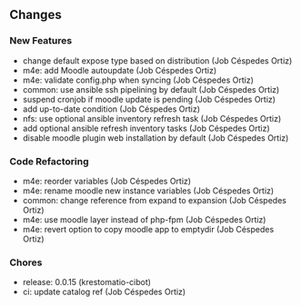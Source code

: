 ## Changes

### New Features

* change default expose type based on distribution (Job Céspedes Ortiz)
* m4e: add Moodle autoupdate (Job Céspedes Ortiz)
* m4e: validate config.php when syncing (Job Céspedes Ortiz)
* common: use ansible ssh pipelining by default (Job Céspedes Ortiz)
* suspend cronjob if moodle update is pending (Job Céspedes Ortiz)
* add up-to-date condition (Job Céspedes Ortiz)
* nfs: use optional ansible inventory refresh task (Job Céspedes Ortiz)
* add optional ansible refresh inventory tasks (Job Céspedes Ortiz)
* disable moodle plugin web installation by default (Job Céspedes Ortiz)

### Code Refactoring

* m4e: reorder variables (Job Céspedes Ortiz)
* m4e: rename moodle new instance variables (Job Céspedes Ortiz)
* common: change reference from expand to expansion (Job Céspedes Ortiz)
* m4e: use moodle layer instead of php-fpm (Job Céspedes Ortiz)
* m4e: revert option to copy moodle app to emptydir (Job Céspedes Ortiz)

### Chores

* release: 0.0.15 (krestomatio-cibot)
* ci: update catalog ref (Job Céspedes Ortiz)
